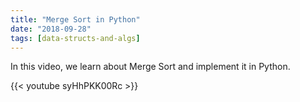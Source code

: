 ```yaml
---
title: "Merge Sort in Python"
date: "2018-09-28"
tags: [data-structs-and-algs]
---
```


In this video, we learn about Merge Sort and implement it in Python.

<!--truncate-->

{{< youtube syHhPKK00Rc >}}